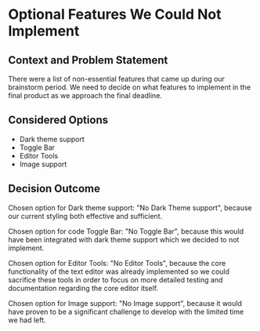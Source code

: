 # Optional Features We Could Not Implement

## Context and Problem Statement

There were a list of non-essential features that came up during our brainstorm period.
We need to decide on what features to implement in the final product as we approach the final deadline.

## Considered Options

* Dark theme support
* Toggle Bar
* Editor Tools
* Image support

## Decision Outcome

Chosen option for Dark theme support: "No Dark Theme support", because our current styling both effective and  sufficient.

Chosen option for code Toggle Bar: "No Toggle Bar", because this would have been integrated with dark theme support which we decided to not implement.

Chosen option for Editor Tools: "No Editor Tools", because the core functionality of the text editor was already implemented so we could sacrifice these tools in order to focus on more detailed testing and documentation regarding the core editor itself.

Chosen option for Image support: "No Image support", because it would have proven to be a significant challenge to develop with the limited time we had left.
